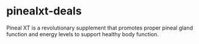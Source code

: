 # pinealxt-deals
Pineal XT is a revolutionary supplement that promotes proper pineal gland function and energy levels to support healthy body function.
